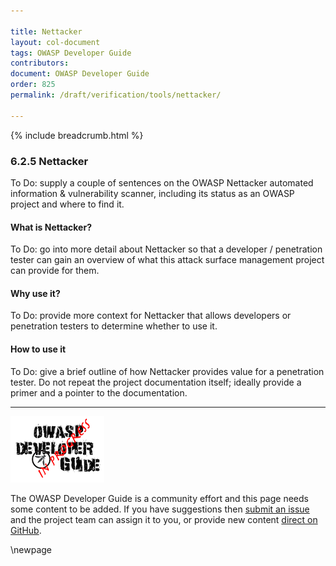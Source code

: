 ```yaml
---

title: Nettacker
layout: col-document
tags: OWASP Developer Guide
contributors:
document: OWASP Developer Guide
order: 825
permalink: /draft/verification/tools/nettacker/

---
```


{% include breadcrumb.html %}

### 6.2.5 Nettacker

To Do: supply a couple of sentences on the OWASP Nettacker automated information & vulnerability scanner,
including its status as an OWASP project and where to find it.

#### What is Nettacker?

To Do: go into more detail about Nettacker so that a developer / penetration tester
can gain an overview of what this attack surface management project can provide for them.

#### Why use it?

To Do: provide more context for Nettacker that allows developers or penetration testers to determine whether to use it.

#### How to use it

To Do: give a brief outline of how Nettacker provides value for a penetration tester.
Do not repeat the project documentation itself; ideally provide a primer and a pointer to the documentation.

----

![Developer Guide](../../../assets/images/dg_wip.png "OWASP Developer Guide")

The OWASP Developer Guide is a community effort and this page needs some content to be added.
If you have suggestions then [submit an issue][issue080205] and the project team can assign it to you,
or provide new content [direct on GitHub][edit080205].

[issue080205]: https://github.com/OWASP/www-project-developer-guide/issues/new?labels=content&template=request.md&title=Update:%2008-verification/02-tools/05-nettacker
[edit080205]: https://github.com/OWASP/www-project-developer-guide/blob/main/draft/08-verification/02-tools/05-nettacker.md

\newpage
